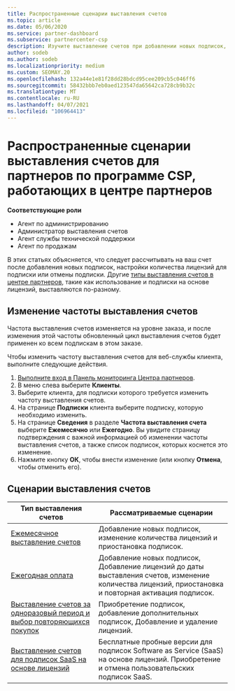```yaml
---
title: Распространенные сценарии выставления счетов
ms.topic: article
ms.date: 05/06/2020
ms.service: partner-dashboard
ms.subservice: partnercenter-csp
description: Изучите выставление счетов при добавлении новых подписок, изменении количества лицензий или отмене подписки. Узнайте, как отличаются подписки на использование и на основе лицензий.
author: sodeb
ms.author: sodeb
ms.localizationpriority: medium
ms.custom: SEOMAY.20
ms.openlocfilehash: 132a44e1e81f28dd28bdcd95cee209cb5c046ff6
ms.sourcegitcommit: 58432bbb7eb0aed123547da65642ca728cb9b32c
ms.translationtype: MT
ms.contentlocale: ru-RU
ms.lasthandoff: 04/07/2021
ms.locfileid: "106964413"
---
```

# <a name="common-billing-scenarios-for-csp-program-partners-working-in-partner-center"></a>Распространенные сценарии выставления счетов для партнеров по программе CSP, работающих в центре партнеров

**Соответствующие роли**

- Агент по администрированию
- Администратор выставления счетов
- Агент службы технической поддержки
- Агент по продажам

В этих статьях объясняется, что следует рассчитывать на ваш счет после добавления новых подписок, настройки количества лицензий для подписки или отмены подписки. Другие [типы выставления счетов в центре партнеров](billing-different-types.md), такие как использование и подписки на основе лицензий, выставляются по-разному.


## <a name="change-billing-frequency"></a>Изменение частоты выставления счетов

Частота выставления счетов изменяется на уровне заказа, и после изменения этой частоты обновленный цикл выставления счетов будет применен ко всем подпискам в этом заказе. 

Чтобы изменить частоту выставления счетов для веб-службы клиента, выполните следующие действия.

1. [Выполните вход в Панель мониторинга Центра партнеров](https://partner.microsoft.com/dashboard/home).
2. В меню слева выберите **Клиенты**.
3. Выберите клиента, для подписки которого требуется изменить частоту выставления счетов.
4. На странице **Подписки** клиента выберите подписку, которую необходимо изменить.
5. На странице **Сведения** в разделе **Частота выставления счета** выберите **Ежемесячно** или **Ежегодно**. Вы увидите страницу подтверждения с важной информацией об изменении частоты выставления счетов, а также список подписок, которых коснется это изменение.
6. Нажмите кнопку **ОК**, чтобы внести изменение (или кнопку **Отмена**, чтобы отменить его).

## <a name="billing-scenarios"></a>Сценарии выставления счетов

| Тип выставления счетов | Рассматриваемые сценарии |
| --------------- | ----------------- |
| [Ежемесячное выставление счетов](common-billing-scenarios-monthly.md) | Добавление новых подписок, изменение количества лицензий и приостановка подписок. |
| [Ежегодная оплата](common-billing-scenarios-annual.md) | Добавление новых подписок, Добавление лицензий до даты выставления счетов, изменение количества лицензий, приостановка и повторная активация подписок. |
| [Выставление счетов за одноразовый период и выбор повторяющихся покупок](common-billing-scenarios-onetime-recurring.md) | Приобретение подписок, добавление дополнительных подписок, Добавление и удаление лицензий. |
| [Выставление счетов для подписок SaaS на основе лицензий](common-billing-scenarios-saas.md) | Бесплатные пробные версии для подписок Software as Service (SaaS) на основе лицензий. Приобретение и отмена пользовательских подписок SaaS. |
